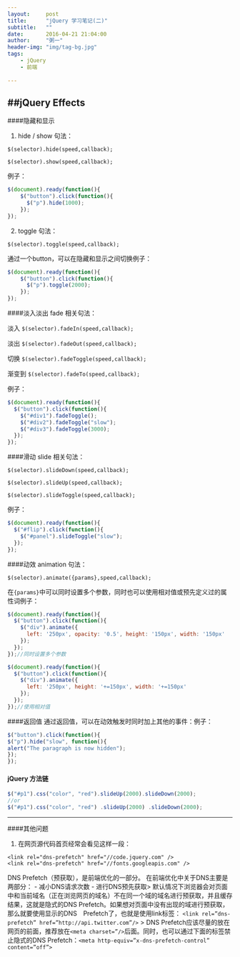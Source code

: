 ```yaml
---
layout:     post
title:      "jQuery 学习笔记(二)"
subtitle:   ""
date:       2016-04-21 21:04:00
author:     "粥一"
header-img: "img/tag-bg.jpg"
tags:
    - jQuery
    - 前端
    
---
```

##jQuery Effects
---
####隐藏和显示
1. hide / show 句法：

`$(selector).hide(speed,callback);`

`$(selector).show(speed,callback);`

例子：

``` javascript
$(document).ready(function(){ 
    $("button").click(function(){ 
      $("p").hide(1000); 
    });
});
```

2. toggle 句法：

`$(selector).toggle(speed,callback);`

通过一个button，可以在隐藏和显示之间切换例子：

```javascript
$(document).ready(function(){ 
    $("button").click(function(){ 
      $("p").toggle(2000); 
    });
});
```

####淡入淡出
fade 相关句法：

淡入 `$(selector).fadeIn(speed,callback);`

淡出 `$(selector).fadeOut(speed,callback);`

切换 `$(selector).fadeToggle(speed,callback);`

渐变到 `$(selector).fadeTo(speed,callback);`

例子：

```javascript
$(document).ready(function(){ 
  $("button").click(function(){ 
    $("#div1").fadeToggle(); 
    $("#div2").fadeToggle("slow"); 
    $("#div3").fadeToggle(3000); 
  });
});
```

####滑动
slide 相关句法：

`$(selector).slideDown(speed,callback);`

`$(selector).slideUp(speed,callback);`

`$(selector).slideToggle(speed,callback);`

例子：

```javascript
$(document).ready(function(){ 
  $("#flip").click(function(){ 
    $("#panel").slideToggle("slow"); 
  });
});
```

####动效
animation 句法：

`$(selector).animate({params},speed,callback);`

在`{params}`中可以同时设置多个参数，同时也可以使用相对值或预先定义过的属性词例子：

```javaScript
$(document).ready(function(){ 
  $("button").click(function(){ 
    $("div").animate({ 
      left: '250px', opacity: '0.5', height: '150px', width: '150px' 
    }); 
  });
});//同时设置多个参数

$(document).ready(function(){ 
  $("button").click(function(){ 
    $("div").animate({ 
      left: '250px', height: '+=150px', width: '+=150px' 
    }); 
  }); 
});//使用相对值
```

####返回值
通过返回值，可以在动效触发时同时加上其他的事件：例子：

```javascript
$("button").click(function(){ 
$("p").hide("slow", function(){ 
alert("The paragraph is now hidden"); 
});
});
```

#### jQuery 方法链

```javascript
$("#p1").css("color", "red").slideUp(2000).slideDown(2000);
//or
$("#p1").css("color", "red") .slideUp(2000) .slideDown(2000);
```

---
####其他问题
1. 在网页源代码首页经常会看见这样一段：

 ``` 
 <link rel="dns-prefetch" href="//code.jquery.com" /> 
 <link rel="dns-prefetch" href="//fonts.googleapis.com" />  
 ``` 
 
 DNS Prefetch（预获取），是前端优化的一部分。  在前端优化中关于DNS主要是两部分： - 减小DNS请求次数 - 进行DNS预先获取> 默认情况下浏览器会对页面中和当前域名（正在浏览网页的域名）不在同一个域的域名进行预获取，并且缓存结果，这就是隐式的DNS Prefetch。如果想对页面中没有出现的域进行预获取，那么就要使用显示的DNS　Prefetch了，也就是使用link标签： `<link rel=”dns-prefetch” href=”http://api.twitter.com”/>` > DNS Prefetch应该尽量的放在网页的前面，推荐放在`<meta charset=”/>`后面。同时，也可以通过下面的标签禁止隐式的DNS Prefetch：`<meta http-equiv=”x-dns-prefetch-control” content=”off”> `